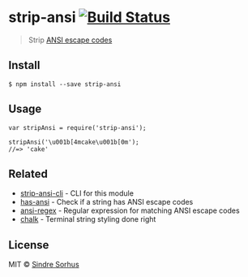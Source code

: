 strip-ansi [![Build Status](https://travis-ci.org/chalk/strip-ansi.svg?branch=master)](https://travis-ci.org/chalk/strip-ansi)
==============================================================================================================================

> Strip [ANSI escape codes](http://en.wikipedia.org/wiki/ANSI_escape_code)

Install
-------

    $ npm install --save strip-ansi

Usage
-----

    var stripAnsi = require('strip-ansi');

    stripAnsi('\u001b[4mcake\u001b[0m');
    //=> 'cake'

Related
-------

-   [strip-ansi-cli](https://github.com/chalk/strip-ansi-cli) - CLI for this module
-   [has-ansi](https://github.com/chalk/has-ansi) - Check if a string has ANSI escape codes
-   [ansi-regex](https://github.com/chalk/ansi-regex) - Regular expression for matching ANSI escape codes
-   [chalk](https://github.com/chalk/chalk) - Terminal string styling done right

License
-------

MIT © [Sindre Sorhus](http://sindresorhus.com)

